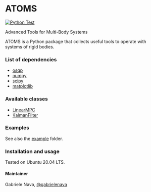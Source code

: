 # ATOMS

[![Python Test](https://github.com/gabrielenava/ATOMS/actions/workflows/python-test.yml/badge.svg)](https://github.com/gabrielenava/ATOMS/actions/workflows/python-test.yml)

Advanced Tools for Multi-Body Systems

ATOMS is a Python package that collects useful tools to operate with systems of rigid bodies.

### List of dependencies

- [osqp](https://osqp.org/)
- [numpy](https://numpy.org/)
- [scipy](https://scipy.org/)
- [matplotlib](https://matplotlib.org/)

### Available classes

- [LinearMPC](atoms/linearMPC.py)
- [KalmanFilter](atoms/kalmanFilter.py)

### Examples

See also the [example](examples) folder.

### Installation and usage

Tested on Ubuntu 20.04 LTS.

#### Maintainer

Gabriele Nava, [@gabrielenava](https://github.com/gabrielenava)
